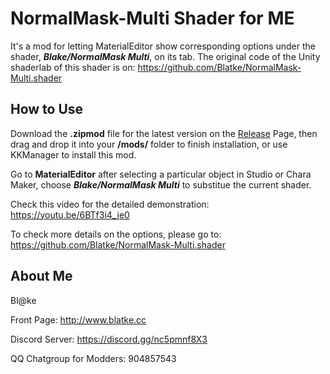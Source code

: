# NormalMask-Multi Shader for ME
It's a mod for letting MaterialEditor show corresponding options under the shader, _**Blake/NormalMask Multi**_, on its tab.
The original code of the Unity shaderlab of this shader is on: https://github.com/Blatke/NormalMask-Multi.shader

## How to Use
Download the **.zipmod** file for the latest version on the [Release](https://github.com/Blatke/NormalMask-Multi-Shader-for-ME/releases) Page, then drag and drop it into your **/mods/** folder to finish installation, or use KKManager to install this mod.

Go to **MaterialEditor** after selecting a particular object in Studio or Chara Maker, choose  _**Blake/NormalMask Multi**_ to substitue the current shader.

Check this video for the detailed demonstration: https://youtu.be/6BTf3i4_je0

To check more details on the options, please go to: https://github.com/Blatke/NormalMask-Multi.shader

## About Me
Bl@ke

Front Page: http://www.blatke.cc

Discord Server: https://discord.gg/nc5pmnf8X3

QQ Chatgroup for Modders: 904857543
